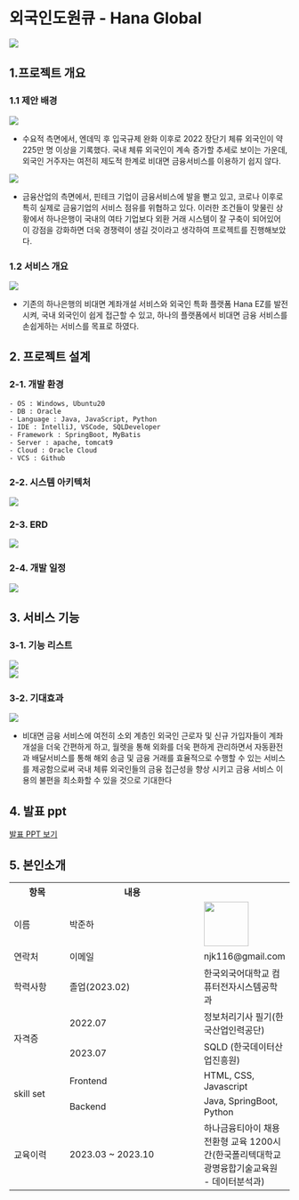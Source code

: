 # 외국인도원큐 - Hana Global

<img src="image1.png"/>

## 1.프로젝트 개요
### 1.1 제안 배경

<img src="image3.png"/>

- 수요적 측면에서, 엔데믹 후 입국규제 완화 이후로 2022 장단기 체류 외국인이 약 225만 명 이상을 기록했다. 국내 체류 외국인이 계속 증가할 추세로 보이는 가운데, 외국인 거주자는 여전히 제도적 한계로 비대면 금융서비스를 이용하기 쉽지 않다.


<img src="image4.png"/>

- 금융산업의 측면에서, 핀테크 기업이 금융서비스에 발을 뻗고 있고, 코로나 이후로 특히 실제로 금융기업의 서비스 점유를 위협하고 있다. 이러한 조건들이 맞물린 상황에서 하나은행이 국내의 여타 기업보다 외환 거래 시스템이 잘 구축이 되어있어 이 강점을 강화하면 더욱 경쟁력이 생길 것이라고 생각하여 프로젝트를 진행해보았다.

### 1.2 서비스 개요
<img src="image2.png"/>

- 기존의 하나은행의 비대면 계좌개설 서비스와 외국인 특화 플랫폼 Hana EZ를 발전시켜, 국내 외국인이 쉽게 접근할 수 있고, 하나의 플랫폼에서 비대면 금융 서비스를 손쉽게하는 서비스를 목표로 하였다.

## 2. 프로젝트 설계

### 2-1. 개발 환경
```
- OS : Windows, Ubuntu20
- DB : Oracle
- Language : Java, JavaScript, Python
- IDE : IntelliJ, VSCode, SQLDeveloper
- Framework : SpringBoot, MyBatis
- Server : apache, tomcat9
- Cloud : Oracle Cloud
- VCS : Github
```

### 2-2. 시스템 아키텍처

<img src="image5.png"/>

### 2-3. ERD

<img src="image6.png"/>

### 2-4. 개발 일정

<img src="image7.png"/>

## 3. 서비스 기능

### 3-1. 기능 리스트
<img src="image11.png"/>
<br/>
<img src="image8.png"/>


### 3-2. 기대효과

<img src="image12.png"/>

- 비대면 금융 서비스에 여전히 소외 계층인 외국인 근로자 및 신규 가입자들이 계좌 개설을 더욱 간편하게 하고, 월렛을 통해 외화를 더욱 편하게 관리하면서 자동환전과 배달서비스를 통해 해외 송금 및 금융 거래를 효율적으로 수행할 수 있는 서비스를 제공함으로써 국내 체류 외국인들의 금융 접근성을 향상 시키고 금융 서비스 이용의 불편을 최소화할 수 있을 것으로 기대한다


## 4. 발표 ppt
[발표 PPT 보기](외국인도원큐_박준하.pdf)

## 5. 본인소개

<table>
    <tr>
        <th style="width: 150px;">항목</th>
        <th style="width: 400px;">내용</th>
        <th></th>
    </tr>
    <tr>
        <td>이름</td>
        <td>박준하</td>
        <td><img src="profile.jpg" width="80" /></td>
    </tr>
    <tr>
        <td>연락처</td>
        <td>이메일</td>
        <td>njk116@gmail.com</td>
    </tr>
    <tr>
        <td>학력사항</td>
        <td>졸업(2023.02)</td>
        <td>한국외국어대학교 컴퓨터전자시스템공학과</td>
    </tr>
    <tr>
        <td rowspan="2">자격증</td>
        <td>2022.07</td>
        <td>정보처리기사 필기(한국산업인력공단)</td>
    <tr>
        <td>2023.07</td>
        <td>SQLD (한국데이터산업진흥원)</td>
    </tr>
    <tr>
        <td rowspan="2">skill set</td>
        <td>Frontend</td>
        <td>HTML, CSS, Javascript</td>
    </tr>
    <tr>
        <td>Backend</td>
        <td>Java, SpringBoot, Python</td>
    </tr>
    <tr>
        <td rowspan="1">교육이력</td>
        <td>2023.03 ~ 2023.10</td>
        <td>하나금융티아이 채용전환형 교육 1200시간(한국폴리텍대학교 광명융합기술교육원 - 데이터분석과)</td>
    </tr>
</table>